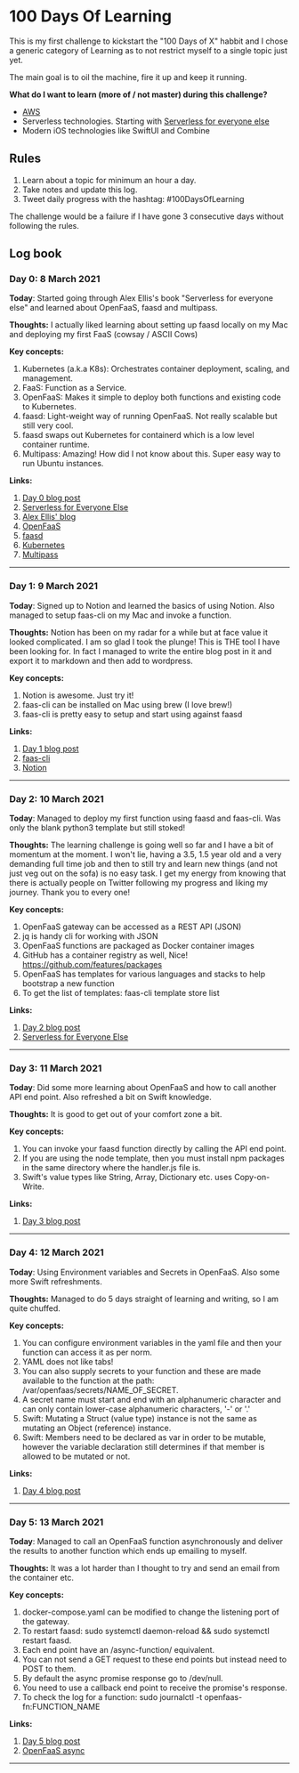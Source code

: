# 100 Days Of Learning

This is my first challenge to kickstart the "100 Days of X" habbit and I chose a generic category of Learning as to not restrict myself to a single topic just yet.

The main goal is to oil the machine, fire it up and keep it running.

**What do I want to learn (more of / not master) during this challenge?**

* [AWS](https://aws.amazon.com/)
* Serverless technologies. Starting with [Serverless for everyone else](https://gumroad.com/l/serverless-for-everyone-else)
* Modern iOS technologies like SwiftUI and Combine

## Rules

1. Learn about a topic for minimum an hour a day.
2. Take notes and update this log.
3. Tweet daily progress with the hashtag: #100DaysOfLearning

The challenge would be a failure if I have gone 3 consecutive days without following the rules.

## Log book

### Day 0: 8 March 2021

**Today**: Started going through Alex Ellis's book "Serverless for everyone else" and learned about OpenFaaS, faasd and multipass.

**Thoughts:** I actually liked learning about setting up faasd locally on my Mac and deploying my first FaaS (cowsay / ASCII Cows)

**Key concepts:**

1. Kubernetes (a.k.a K8s): Orchestrates container deployment, scaling, and management.
2. FaaS: Function as a Service.
2. OpenFaaS: Makes it simple to deploy both functions and existing code to Kubernetes.
3. faasd: Light-weight way of running OpenFaaS. Not really scalable but still very cool.
4. faasd swaps out Kubernetes for containerd which is a low level container runtime.
5. Multipass: Amazing! How did I not know about this. Super easy way to run Ubuntu instances.

**Links:**

1. [Day 0 blog post](https://andrejacobs.org/100-days-challenge/100-days-of-learning-day-0-serverless-openfaas-and-multipass/)
2. [Serverless for Everyone Else](https://gumroad.com/l/serverless-for-everyone-else)
3. [Alex Ellis' blog](https://blog.alexellis.io/)
4. [OpenFaaS](https://www.openfaas.com/)
5. [faasd](https://github.com/openfaas/faasd)
6. [Kubernetes](https://kubernetes.io/)
7. [Multipass](https://multipass.run/)

---

### Day 1: 9 March 2021

**Today**: Signed up to Notion and learned the basics of using Notion. Also managed to setup faas-cli on my Mac and invoke a function.

**Thoughts:** Notion has been on my radar for a while but at face value it looked complicated. I am so glad I took the plunge! This is THE tool I have been looking for. In fact I managed to write the entire blog post in it and export it to markdown and then add to wordpress.

**Key concepts:**

1. Notion is awesome. Just try it!
2. faas-cli can be installed on Mac using brew (I love brew!)
3. faas-cli is pretty easy to setup and start using against faasd

**Links:**

1. [Day 1 blog post](https://andrejacobs.org/100-days-challenge/100-days-of-learning-day-1-notion-and-faas-cli/)
2. [faas-cli](https://github.com/openfaas/faas-cli)
3. [Notion](https://www.notion.so/)

---

### Day 2: 10 March 2021

**Today**: Managed to deploy my first function using faasd and faas-cli. Was only the blank python3 template but still stoked!

**Thoughts:** The learning challenge is going well so far and I have a bit of momentum at the moment. I won't lie, having a 3.5, 1.5 year old and a very demanding full time job and then to still try and learn new things (and not just veg out on the sofa) is no easy task. I get my energy from knowing that there is actually people on Twitter following my progress and liking my journey. Thank you to every one!

**Key concepts:**

1. OpenFaaS gateway can be accessed as a REST API (JSON)
2. jq is handy cli for working with JSON
3. OpenFaaS functions are packaged as Docker container images
4. GitHub has a container registry as well, Nice! https://github.com/features/packages
5. OpenFaaS has templates for various languages and stacks to help bootstrap a new function
6. To get the list of templates: faas-cli template store list

**Links:**

1. [Day 2 blog post](https://andrejacobs.org/100-days-challenge/100-days-of-learning-day-2-deploying-my-first-python-based-function/)
2. [Serverless for Everyone Else](https://gumroad.com/l/serverless-for-everyone-else)

---

### Day 3: 11 March 2021

**Today**: Did some more learning about OpenFaaS and how to call another API end point. Also refreshed a bit on Swift knowledge.

**Thoughts:** It is good to get out of your comfort zone a bit.

**Key concepts:**

1. You can invoke your faasd function directly by calling the API end point.
2. If you are using the node template, then you must install npm packages in the same directory where the handler.js file is.
3. Swift's value types like String, Array, Dictionary etc. uses Copy-on-Write.

**Links:**

1. [Day 3 blog post](https://andrejacobs.org/100-days-challenge/100-days-of-learning-day-3-calling-another-api-from-our-openfaas-function/)

---

### Day 4: 12 March 2021

**Today**: Using Environment variables and Secrets in OpenFaaS. Also some more Swift refreshments.

**Thoughts:** Managed to do 5 days straight of learning and writing, so I am quite chuffed.

**Key concepts:**

1. You can configure environment variables in the yaml file and then your function can access it as per norm.
2. YAML does not like tabs!
3. You can also supply secrets to your function and these are made available to the function at the path: /var/openfaas/secrets/NAME_OF_SECRET.
4. A secret name must start and end with an alphanumeric character and can only contain lower-case alphanumeric characters, '-' or '.'
5. Swift: Mutating a Struct (value type) instance is not the same as mutating an Object (reference) instance.
6. Swift: Members need to be declared as var in order to be mutable, however the variable declaration still determines if that member is allowed to be mutated or not.

**Links:**

1. [Day 4 blog post](https://andrejacobs.org/100-days-challenge/100-days-of-learning-day-4-using-environment-variables-and-secrets-in-openfaas/)

---

### Day 5: 13 March 2021

**Today**: Managed to call an OpenFaaS function asynchronously and deliver the results to another function which ends up emailing to myself.

**Thoughts:** It was a lot harder than I thought to try and send an email from the container etc.

**Key concepts:**

1. docker-compose.yaml can be modified to change the listening port of the gateway.
2. To restart faasd: sudo systemctl daemon-reload && sudo systemctl restart faasd.
3. Each end point have an /async-function/ equivalent.
4. You can not send a GET request to these end points but instead need to POST to them.
5. By default the async promise response go to /dev/null.
6. You need to use a callback end point to receive the promise's response.
7. To check the log for a function: sudo journalctl -t openfaas-fn:FUNCTION_NAME

**Links:**

1. [Day 5 blog post](https://andrejacobs.org/100-days-challenge/100-days-of-learning-day-5-invoking-an-openfaas-function-asynchronously/)
2. [OpenFaaS async](https://docs.openfaas.com/reference/async/)

---
